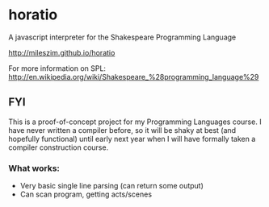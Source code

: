 horatio
=======

A javascript interpreter for the Shakespeare Programming Language

http://mileszim.github.io/horatio

For more information on SPL: http://en.wikipedia.org/wiki/Shakespeare_%28programming_language%29

## FYI

This is a proof-of-concept project for my Programming Languages course. I have never written a compiler before, so it will be shaky at best (and hopefully functional) until early next year when I will have formally taken a compiler construction course.

### What works:

* Very basic single line parsing (can return some output)
* Can scan program, getting acts/scenes
